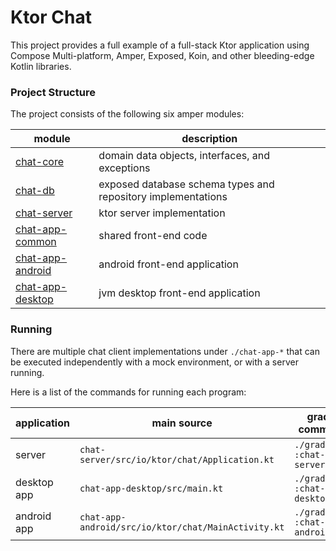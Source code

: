 # Ktor Chat

This project provides a full example of a full-stack Ktor application using Compose Multi-platform, Amper, Exposed, 
Koin, and other bleeding-edge Kotlin libraries.

### Project Structure

The project consists of the following six amper modules:

| module                               | description                                                  |
|--------------------------------------|--------------------------------------------------------------|
| [chat-core](chat-core)               | domain data objects, interfaces, and exceptions              |
| [chat-db](chat-db)                   | exposed database schema types and repository implementations |
| [chat-server](chat-server)           | ktor server implementation                                   |
| [chat-app-common](chat-app-common)   | shared front-end code                                        |
| [chat-app-android](chat-app-android) | android front-end application                                |
| [chat-app-desktop](chat-app-desktop) | jvm desktop front-end application                            |

### Running

There are multiple chat client implementations under `./chat-app-*` that can be executed independently 
with a mock environment, or with a server running.

Here is a list of the commands for running each program:

| application | main source                                         | gradle command                    |
|-------------|-----------------------------------------------------|-----------------------------------|
| server      | `chat-server/src/io/ktor/chat/Application.kt`       | `./gradlew :chat-server:run`      |
| desktop app | `chat-app-desktop/src/main.kt`                      | `./gradlew :chat-app-desktop:run` |
| android app | `chat-app-android/src/io/ktor/chat/MainActivity.kt` | `./gradlew :chat-app-android:run` |